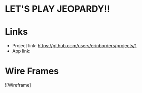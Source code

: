 # LET'S PLAY JEOPARDY!!

# Links
- Project link: https://github.com/users/erinborders/projects/1
- App link:

# Wire Frames
![Wireframe]